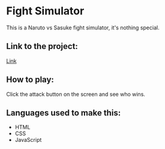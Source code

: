 # Fight Simulator
This is a Naruto vs Sasuke fight simulator, it's nothing special.

## Link to the project:
[Link](https://thajeepan-rathiharan.github.io/Fight_Simulator/)

## How to play:
Click the attack button on the screen and see who wins.

## Languages used to make this:
- HTML
- CSS 
- JavaScript